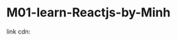 # M01-learn-Reactjs-by-Minh

link cdn:

   <script crossorigin src="https://unpkg.com/react@18.0.0/umd/react.production.min.js"><script>

      <script crossorigin src="https://unpkg.com/react-dom@18.0.0/umd/react-dom.production.min.js"></script> 

 <script  src="https://unpkg.com/babel-standalone@6/babel.min.js"></script>



 
